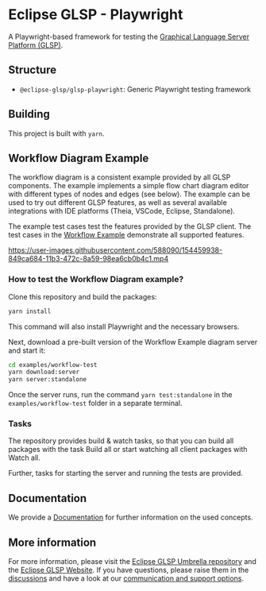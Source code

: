 # Eclipse GLSP - Playwright

A Playwright-based framework for testing the [Graphical Language Server Platform (GLSP)](https://github.com/eclipse-glsp/glsp).

## Structure

-   `@eclipse-glsp/glsp-playwright`: Generic Playwright testing framework

## Building

This project is built with `yarn`.

## Workflow Diagram Example

The workflow diagram is a consistent example provided by all GLSP components. The example implements a simple flow chart diagram editor with different types of nodes and edges (see below).
The example can be used to try out different GLSP features, as well as several available integrations with IDE platforms (Theia, VSCode, Eclipse, Standalone).

The example test cases test the features provided by the GLSP client. The test cases in the [Workflow Example](https://github.com/eclipse-glsp/glsp-playwright/examples/workflow-test) demonstrate all supported features.

https://user-images.githubusercontent.com/588090/154459938-849ca684-11b3-472c-8a59-98ea6cb0b4c1.mp4

### How to test the Workflow Diagram example?

Clone this repository and build the packages:

```bash
yarn install
```

This command will also install Playwright and the necessary browsers.

Next, download a pre-built version of the Workflow Example diagram server and start it:

```bash
cd examples/workflow-test
yarn download:server
yarn server:standalone
```

Once the server runs, run the command `yarn test:standalone` in the `examples/workflow-test` folder in a separate terminal.

### Tasks

The repository provides build & watch tasks, so that you can build all packages with the task Build all or start watching all client packages with Watch all.

Further, tasks for starting the server and running the tests are provided.

## Documentation

We provide a [Documentation](./docs) for further information on the used concepts.

## More information

For more information, please visit the [Eclipse GLSP Umbrella repository](https://github.com/eclipse-glsp/glsp) and the [Eclipse GLSP Website](https://www.eclipse.org/glsp/).
If you have questions, please raise them in the [discussions](https://github.com/eclipse-glsp/glsp/discussions) and have a look at our [communication and support options](https://www.eclipse.org/glsp/contact/).

